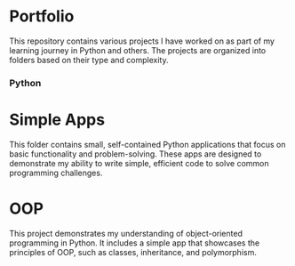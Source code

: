 # Portfolio
This repository contains various projects I have worked on as part of my learning journey in Python and others. The projects are organized into folders based on their type and complexity.

  ### Python 

# **Simple Apps**
This folder contains small, self-contained Python applications that focus on basic functionality and problem-solving. These apps are designed to demonstrate my ability to write simple, efficient code to solve common programming challenges.

# **OOP**
This project demonstrates my understanding of object-oriented programming in Python. It includes a simple app that showcases the principles of OOP, such as classes, inheritance, and polymorphism.


  
